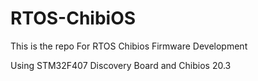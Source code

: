 # RTOS-ChibiOS


This is the repo For RTOS Chibios Firmware Development

Using STM32F407 Discovery Board and Chibios 20.3

